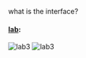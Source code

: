 what is the interface?

#### [lab](https://github.com/Ahmad-A2020/java-fundamentals):
![lab3](C:\Users\Ahmad\asac\reading-notes\Code-401\ScreenShot\lab7-1.PNG)
![lab3](C:\Users\Ahmad\asac\reading-notes\Code-401\ScreenShot\lab7-2.PNG)
